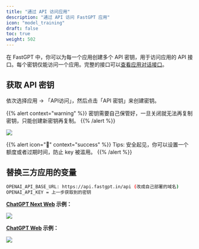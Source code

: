 ```yaml
---
title: "通过 API 访问应用"
description: "通过 API 访问 FastGPT 应用"
icon: "model_training"
draft: false
toc: true
weight: 502
---
```


在 FastGPT 中，你可以为每一个应用创建多个 API 密钥，用于访问应用的 API 接口。每个密钥仅能访问一个应用。完整的接口可以[查看应用对话接口](/docs/development/openapi/chat)。

## 获取 API 密钥

依次选择应用 -> 「API访问」，然后点击「API 密钥」来创建密钥。

{{% alert context="warning" %}}
密钥需要自己保管好，一旦关闭就无法再复制密钥，只能创建新密钥再复制。
{{% /alert %}}

![](/imgs/fastgpt-api1.jpg)

{{% alert icon="🍅" context="success" %}}
Tips: 安全起见，你可以设置一个额度或者过期时间，防止 key 被滥用。
{{% /alert %}}


## 替换三方应用的变量

```bash
OPENAI_API_BASE_URL: https://api.fastgpt.in/api (改成自己部署的域名)
OPENAI_API_KEY = 上一步获取到的密钥
```

**[ChatGPT Next Web](https://github.com/Yidadaa/ChatGPT-Next-Web) 示例：**

![](/imgs/chatgptnext.png)

**[ChatGPT Web](https://github.com/Chanzhaoyu/chatgpt-web) 示例：**

![](/imgs/chatgptweb.png)